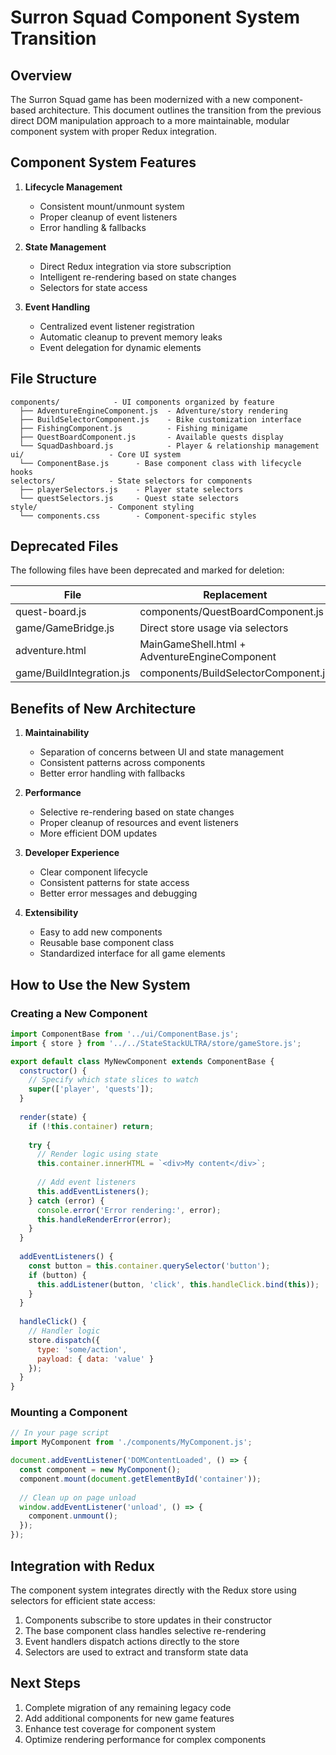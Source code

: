 # Surron Squad Component System Transition

## Overview

The Surron Squad game has been modernized with a new component-based architecture. This document outlines the transition from the previous direct DOM manipulation approach to a more maintainable, modular component system with proper Redux integration.

## Component System Features

1. **Lifecycle Management**
   - Consistent mount/unmount system
   - Proper cleanup of event listeners
   - Error handling & fallbacks

2. **State Management**
   - Direct Redux integration via store subscription
   - Intelligent re-rendering based on state changes
   - Selectors for state access

3. **Event Handling**
   - Centralized event listener registration
   - Automatic cleanup to prevent memory leaks
   - Event delegation for dynamic elements

## File Structure

```
components/            - UI components organized by feature
  ├── AdventureEngineComponent.js  - Adventure/story rendering
  ├── BuildSelectorComponent.js    - Bike customization interface
  ├── FishingComponent.js          - Fishing minigame
  ├── QuestBoardComponent.js       - Available quests display
  └── SquadDashboard.js            - Player & relationship management
ui/                   - Core UI system
  └── ComponentBase.js      - Base component class with lifecycle hooks
selectors/            - State selectors for components
  ├── playerSelectors.js    - Player state selectors 
  └── questSelectors.js     - Quest state selectors
style/                - Component styling
  └── components.css        - Component-specific styles
```

## Deprecated Files

The following files have been deprecated and marked for deletion:

| File | Replacement |
|------|-------------|
| quest-board.js | components/QuestBoardComponent.js |
| game/GameBridge.js | Direct store usage via selectors |
| adventure.html | MainGameShell.html + AdventureEngineComponent |
| game/BuildIntegration.js | components/BuildSelectorComponent.js |

## Benefits of New Architecture

1. **Maintainability**
   - Separation of concerns between UI and state management
   - Consistent patterns across components
   - Better error handling with fallbacks

2. **Performance**
   - Selective re-rendering based on state changes
   - Proper cleanup of resources and event listeners
   - More efficient DOM updates

3. **Developer Experience**
   - Clear component lifecycle
   - Consistent patterns for state access
   - Better error messages and debugging

4. **Extensibility**
   - Easy to add new components
   - Reusable base component class
   - Standardized interface for all game elements

## How to Use the New System

### Creating a New Component

```javascript
import ComponentBase from '../ui/ComponentBase.js';
import { store } from '../../StateStackULTRA/store/gameStore.js';

export default class MyNewComponent extends ComponentBase {
  constructor() {
    // Specify which state slices to watch
    super(['player', 'quests']);
  }
  
  render(state) {
    if (!this.container) return;
    
    try {
      // Render logic using state
      this.container.innerHTML = `<div>My content</div>`;
      
      // Add event listeners
      this.addEventListeners();
    } catch (error) {
      console.error('Error rendering:', error);
      this.handleRenderError(error);
    }
  }
  
  addEventListeners() {
    const button = this.container.querySelector('button');
    if (button) {
      this.addListener(button, 'click', this.handleClick.bind(this));
    }
  }
  
  handleClick() {
    // Handler logic
    store.dispatch({
      type: 'some/action',
      payload: { data: 'value' }
    });
  }
}
```

### Mounting a Component

```javascript
// In your page script
import MyComponent from './components/MyComponent.js';

document.addEventListener('DOMContentLoaded', () => {
  const component = new MyComponent();
  component.mount(document.getElementById('container'));
  
  // Clean up on page unload
  window.addEventListener('unload', () => {
    component.unmount();
  });
});
```

## Integration with Redux

The component system integrates directly with the Redux store using selectors for efficient state access:

1. Components subscribe to store updates in their constructor
2. The base component class handles selective re-rendering
3. Event handlers dispatch actions directly to the store
4. Selectors are used to extract and transform state data

## Next Steps

1. Complete migration of any remaining legacy code
2. Add additional components for new game features
3. Enhance test coverage for component system
4. Optimize rendering performance for complex components 
